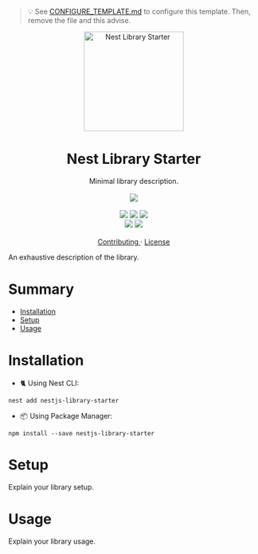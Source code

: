 > :bulb: See [CONFIGURE_TEMPLATE.md](./CONFIGURE_TEMPLATE) to configure this template. Then, remove the file and this advise.

<p align="center">
  <img src="https://d33wubrfki0l68.cloudfront.net/49c2be6f2607b5c12dd27f8ecc8521723447975d/f05c5/logo-small.cbbeba89.svg" alt="Nest Library Starter" width="200" height="200">
</p>

<h1 align="center"> Nest Library Starter </h1>

<p align="center">
  Minimal library description.
  <br>
  <br>
  <img src="https://github.com/rjlopezdev/nestjs-lib-starter/workflows/Build%20Library%20and%20Schematics/badge.svg">
  <br>
  <br>
  <img src="https://badge.fury.io/js/nestjs-library-starter.svg">
  <img src="https://img.shields.io/badge/maintainer-rjlopezdev-orange.svg?link=https://github.com/rjlopezdev">
  <img src="https://img.shields.io/badge/license-MIT-green.svg">
  <br>
  <img src="https://img.shields.io/badge/nest%20add-compatible-green.svg">
  <img src="https://img.shields.io/badge/%20%20%F0%9F%93%A6%F0%9F%9A%80-semantic--release-e10079.svg">
  <br>
  <br>
  <a href="CONTRIBUTING.md"> Contributing </a>
  ·
  <a href="LICENSE"> License </a>
</p>

An exhaustive description of the library.

# Summary

* [Installation]()
* [Setup]()
* [Usage]()

# Installation

* :cat2: Using Nest CLI:

```
nest add nestjs-library-starter
```
* :package: Using Package Manager: 
```
npm install --save nestjs-library-starter
```

# Setup

Explain your library setup.

# Usage

Explain your library usage.

